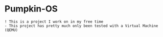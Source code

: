 # Pumpkin-OS
```dif
! This is a project I work on in my free time
- This project has pretty much only been tested with a Virtual Machine (QEMU)
```
